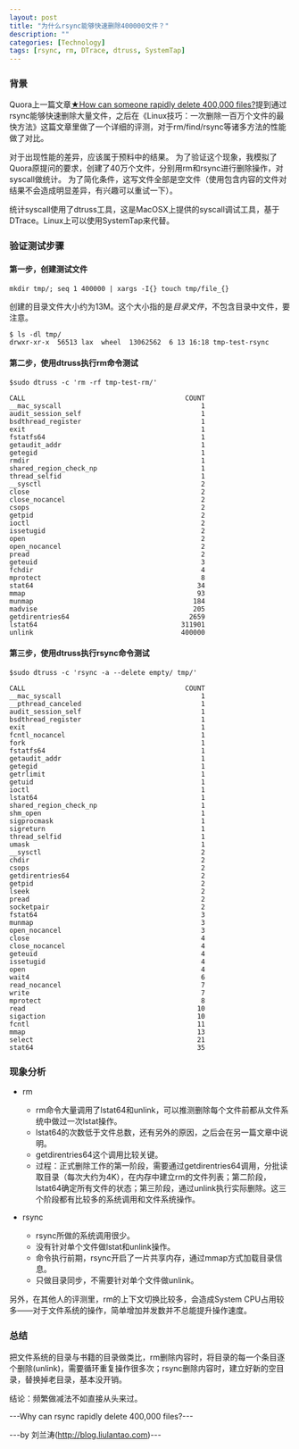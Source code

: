```yaml
---
layout: post
title: "为什么rsync能够快速删除400000文件？"
description: ""
categories: [Technology]
tags: [rsync, rm, DTrace, dtruss, SystemTap]
---
```



### 背景

Quora上一篇文章[★How can someone rapidly delete 400,000 files?](http://www.quora.com/File-Systems/How-can-someone-rapidly-delete-400-000-files)提到通过rsync能够快速删除大量文件，之后在《Linux技巧：一次删除一百万个文件的最快方法》这篇文章里做了一个详细的评测，对于rm/find/rsync等诸多方法的性能做了对比。

对于出现性能的差异，应该属于预料中的结果。
为了验证这个现象，我模拟了Quora原提问的要求，创建了40万个文件，分别用rm和rsync进行删除操作，对syscall做统计。
为了简化条件，这写文件全部是空文件（使用包含内容的文件对结果不会造成明显差异，有兴趣可以重试一下）。

统计syscall使用了dtruss工具，这是MacOSX上提供的syscall调试工具，基于DTrace。Linux上可以使用SystemTap来代替。


### 验证测试步骤

#### 第一步，创建测试文件

    mkdir tmp/; seq 1 400000 | xargs -I{} touch tmp/file_{}


创建的目录文件大小约为13M。这个大小指的是*目录文件*，不包含目录中文件，要注意。

    $ ls -dl tmp/
    drwxr-xr-x  56513 lax  wheel  13062562  6 13 16:18 tmp-test-rsync


#### 第二步，使用dtruss执行rm命令测试

    $sudo dtruss -c 'rm -rf tmp-test-rm/'

    CALL                                        COUNT
    __mac_syscall                                   1
    audit_session_self                              1
    bsdthread_register                              1
    exit                                            1
    fstatfs64                                       1
    getaudit_addr                                   1
    getegid                                         1
    rmdir                                           1
    shared_region_check_np                          1
    thread_selfid                                   1
    __sysctl                                        2
    close                                           2
    close_nocancel                                  2
    csops                                           2
    getpid                                          2
    ioctl                                           2
    issetugid                                       2
    open                                            2
    open_nocancel                                   2
    pread                                           2
    geteuid                                         3
    fchdir                                          4
    mprotect                                        8
    stat64                                         34
    mmap                                           93
    munmap                                        184
    madvise                                       205
    getdirentries64                              2659
    lstat64                                    311901
    unlink                                     400000


#### 第三步，使用dtruss执行rsync命令测试

    $sudo dtruss -c 'rsync -a --delete empty/ tmp/'

    CALL                                        COUNT
    __mac_syscall                                   1
    __pthread_canceled                              1
    audit_session_self                              1
    bsdthread_register                              1
    exit                                            1
    fcntl_nocancel                                  1
    fork                                            1
    fstatfs64                                       1
    getaudit_addr                                   1
    getegid                                         1
    getrlimit                                       1
    getuid                                          1
    ioctl                                           1
    lstat64                                         1
    shared_region_check_np                          1
    shm_open                                        1
    sigprocmask                                     1
    sigreturn                                       1
    thread_selfid                                   1
    umask                                           1
    __sysctl                                        2
    chdir                                           2
    csops                                           2
    getdirentries64                                 2
    getpid                                          2
    lseek                                           2
    pread                                           2
    socketpair                                      2
    fstat64                                         3
    munmap                                          3
    open_nocancel                                   3
    close                                           4
    close_nocancel                                  4
    geteuid                                         4
    issetugid                                       4
    open                                            4
    wait4                                           6
    read_nocancel                                   7
    write                                           7
    mprotect                                        8
    read                                           10
    sigaction                                      10
    fcntl                                          11
    mmap                                           13
    select                                         21
    stat64                                         35


### 现象分析

*   rm
    *   rm命令大量调用了lstat64和unlink，可以推测删除每个文件前都从文件系统中做过一次lstat操作。
    *   lstat64的次数低于文件总数，还有另外的原因，之后会在另一篇文章中说明。
    *   getdirentries64这个调用比较关键。
    *   过程：正式删除工作的第一阶段，需要通过getdirentries64调用，分批读取目录（每次大约为4K），在内存中建立rm的文件列表；第二阶段，lstat64确定所有文件的状态；第三阶段，通过unlink执行实际删除。这三个阶段都有比较多的系统调用和文件系统操作。

*   rsync
    *   rsync所做的系统调用很少。
    *   没有针对单个文件做lstat和unlink操作。
    *   命令执行前期，rsync开启了一片共享内存，通过mmap方式加载目录信息。
    *   只做目录同步，不需要针对单个文件做unlink。

另外，在其他人的评测里，rm的上下文切换比较多，会造成System CPU占用较多——对于文件系统的操作，简单增加并发数并不总能提升操作速度。

### 总结

把文件系统的目录与书籍的目录做类比，rm删除内容时，将目录的每一个条目逐个删除(unlink)，需要循环重复操作很多次；rsync删除内容时，建立好新的空目录，替换掉老目录，基本没开销。

结论：频繁做减法不如直接从头来过。


---Why can rsync rapidly delete 400,000 files?--- 

---by 刘兰涛(http://blog.liulantao.com)---
